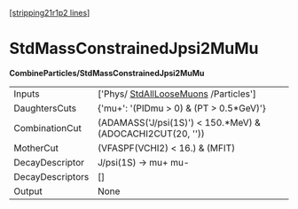 [[stripping21r1p2 lines]](./stripping21r1p2-index)

# StdMassConstrainedJpsi2MuMu

**CombineParticles/StdMassConstrainedJpsi2MuMu**

|                  |                                                                               |
|------------------|-------------------------------------------------------------------------------|
| Inputs           | ['Phys/ [StdAllLooseMuons](./stripping21r1p2-stdallloosemuons) /Particles'] |
| DaughtersCuts    | {'mu+': '(PIDmu \> 0) & (PT \> 0.5\*GeV)'}                                    |
| CombinationCut   | (ADAMASS('J/psi(1S)') \< 150.\*MeV) & (ADOCACHI2CUT(20, ''))                  |
| MotherCut        | (VFASPF(VCHI2) \< 16.) & (MFIT)                                               |
| DecayDescriptor  | J/psi(1S) -\> mu+ mu-                                                         |
| DecayDescriptors | []                                                                          |
| Output           | None                                                                          |
